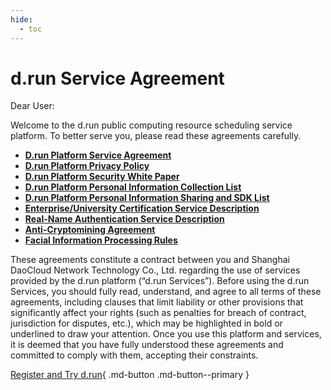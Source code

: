 ```yaml
---
hide:
  - toc
---
```


# d.run Service Agreement

Dear User:

Welcome to the d.run public computing resource scheduling service platform.
To better serve you, please read these agreements carefully.

- [**D.run Platform Service Agreement**](./sla.md)  
- [**D.run Platform Privacy Policy**](./privacy.md)  
- [**D.run Platform Security White Paper**](./security.md)  
- [**D.run Platform Personal Information Collection List**](./collect-info.md)  
- [**D.run Platform Personal Information Sharing and SDK List**](./share.md)  
- [**Enterprise/University Certification Service Description**](./enterprise-certification.md)  
- [**Real-Name Authentication Service Description**](./name.md)  
- [**Anti-Cryptomining Agreement**](./miner.md)  
- [**Facial Information Processing Rules**](./face-id.md)

These agreements constitute a contract between you and Shanghai DaoCloud Network Technology Co., Ltd. regarding the use of services provided by the d.run platform (“d.run Services”).
Before using the d.run Services, you should fully read, understand, and agree to all terms of these agreements, including clauses that limit liability or other provisions that significantly affect your rights (such as penalties for breach of contract, jurisdiction for disputes, etc.), which may be highlighted in bold or underlined to draw your attention.
Once you use this platform and services, it is deemed that you have fully understood these agreements and committed to comply with them, accepting their constraints.

[Register and Try d.run](https://console.d.run/){ .md-button .md-button--primary }

